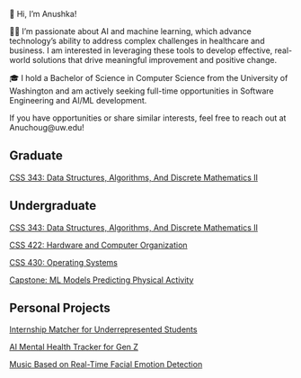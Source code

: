 <p>👋 Hi, I’m Anushka!</p>
<p>👩‍💻 I’m passionate about AI and machine learning, which advance technology’s ability to address complex challenges in healthcare and business. I am interested in leveraging these tools to develop effective, real-world solutions that drive meaningful improvement and positive change.</p>
<p>🎓 I hold a Bachelor of Science in Computer Science from the University of Washington and am actively seeking full-time opportunities in Software Engineering and AI/ML development.</p>
<p>If you have opportunities or share similar interests, feel free to reach out at Anuchoug@uw.edu!</p>
<h2>Graduate</h2>
<p><a href="https://github.com/Anushka23ja/CSS343">CSS 343: Data Structures, Algorithms, And Discrete Mathematics II </a></p>
<h2>Undergraduate</h2>
<p><a href="https://github.com/Anushka23ja/CSS343">CSS 343: Data Structures, Algorithms, And Discrete Mathematics II </a></p>
<p><a href="https://github.com/Anushka23ja/CSS422">CSS 422: Hardware and Computer Organization </a></p>
<p><a href="https://github.com/Anushka23ja/CSS430">CSS 430: Operating Systems </a></p>
<p><a href="https://github.com/Anushka23ja/CapstoneProject">Capstone: ML Models Predicting Physical Activity</a></p>

<h2>Personal Projects</h2>
<p><a href="https://github.com/Anushka23ja/Calculator">Internship Matcher for Underrepresented Students</a></p>
<p><a href="https://github.com/Anushka23ja/Calculator">AI Mental Health Tracker for Gen Z</a></p>
<p><a href="https://github.com/Anushka23ja/Calculator">Music Based on Real-Time Facial Emotion Detection</a></p>
<!--

